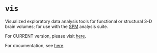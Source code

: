 # `vis`

Visualized exploratory data analysis tools for functional or structural 3-D brain volumes; for use with the [SPM](https://www.fil.ion.ucl.ac.uk/spm/) analysis suite.

For CURRENT version, please visit [here](http://tools.robjellis.net).

For documentation, see [here](http://robjellis.net/tools/vis_documentation.pdf).


